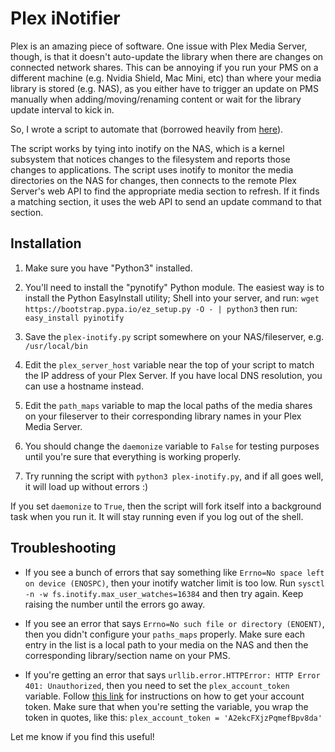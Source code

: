 # Plex iNotifier

Plex is an amazing piece of software.  One issue with Plex Media Server, though, is that it doesn't auto-update the library when there are changes on connected network shares.  This can be annoying if you run your PMS on a different machine (e.g. Nvidia Shield, Mac Mini, etc) than where your media library is stored (e.g. NAS), as you either have to trigger an update on PMS manually when adding/moving/renaming content or wait for the library update interval to kick in. 

So, I wrote a script to automate that (borrowed heavily from [here](https://codesourcery.wordpress.com/2012/11/29/more-on-the-synology-nas-automatically-indexing-new-files/)).

The script works by tying into inotify on the NAS, which is a kernel subsystem that notices changes to the filesystem and reports those changes to applications.  The script uses inotify to monitor the media directories on the NAS for changes, then connects to the remote Plex Server's web API to find the appropriate media section to refresh.  If it finds a matching section, it uses the web API to send an update command to that section.


## Installation

1. Make sure you have "Python3" installed.

2. You'll need to install the "pynotify" Python module.  The easiest way is to install the Python EasyInstall utility; Shell into your server, and run:
 `wget https://bootstrap.pypa.io/ez_setup.py -O - | python3` then run: `easy_install pyinotify`

3. Save the `plex-inotify.py` script somewhere on your NAS/fileserver, e.g. `/usr/local/bin` 

4. Edit the `plex_server_host` variable near the top of your script to match the IP address of your Plex Server.  If you have local DNS resolution, you can use a hostname instead.

5. Edit the `path_maps` variable to map the local paths of the media shares on your fileserver to their corresponding library names in your Plex Media Server.

6. You should change the `daemonize` variable to `False` for testing purposes until you're sure that everything is working properly.

7. Try running the script with `python3 plex-inotify.py`, and if all goes well, it will load up without errors :)

If you set `daemonize` to `True`, then the script will fork itself into a background task when you run it.  It will stay running even if you log out of the shell.

## Troubleshooting

* If you see a bunch of errors that say something like `Errno=No space left on device (ENOSPC)`, then your inotify watcher limit is too low.  Run `sysctl -n -w fs.inotify.max_user_watches=16384` and then try again.  Keep raising the number until the errors go away.

* If you see an error that says `Errno=No such file or directory (ENOENT)`, then you didn't configure your `paths_maps` properly.  Make sure each entry in the list is a local path to your media on the NAS and then the corresponding library/section name on your PMS.

* If you're getting an error that says `urllib.error.HTTPError: HTTP Error 401: Unauthorized`, then you need to set the `plex_account_token` variable.  Follow [this link](https://support.plex.tv/hc/en-us/articles/204059436-Finding-your-account-token-X-Plex-Token) for instructions on how to get your account token.  Make sure that when you're setting the variable, you wrap the token in quotes, like this: `plex_account_token = 'A2ekcFXjzPqmefBpv8da'`

Let me know if you find this useful!